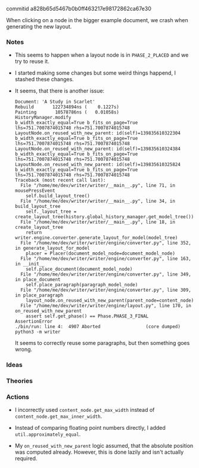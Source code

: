 commitid a828b65d5467b0b0ff463217e98172862ca67e30

When clicking on a node in the bigger example document, we crash when generating the new layout.

### Notes

-   This seems to happen when a layout node is in `PHASE_2_PLACED` and we try to reuse it.

-   I started making some changes but some weird things happend, I stashed these changes.

-   It seems, that there is another issue:

    ```none
    Document: 'A Study in Scarlet'
    Rebuild       122734894ns (    0.1227s)
    Painting       10578786ns (   0.01058s)
    HistoryManager.modify
    b_width_exactly_equal=True b_fits_on_page=True lhs=751.7007874015748 rhs=751.7007874015748
    LayoutNode.on_reused_with_new_parent: id(self)=139835610322304
    b_width_exactly_equal=True b_fits_on_page=True lhs=751.7007874015748 rhs=751.7007874015748
    LayoutNode.on_reused_with_new_parent: id(self)=139835610324384
    b_width_exactly_equal=True b_fits_on_page=True lhs=751.7007874015748 rhs=751.7007874015748
    LayoutNode.on_reused_with_new_parent: id(self)=139835610325824
    b_width_exactly_equal=True b_fits_on_page=True lhs=751.7007874015748 rhs=751.7007874015748
    Traceback (most recent call last):
      File "/home/me/dev/writer/writer/__main__.py", line 71, in mousePressEvent
        self.build_layout_tree()
      File "/home/me/dev/writer/writer/__main__.py", line 34, in build_layout_tree
        self._layout_tree = create_layout_tree(history.global_history_manager.get_model_tree())
      File "/home/me/dev/writer/writer/__main__.py", line 18, in create_layout_tree
        return writer.engine.converter.generate_layout_for_model(model_tree)
      File "/home/me/dev/writer/writer/engine/converter.py", line 352, in generate_layout_for_model
        placer = Placer(document_model_node=document_model_node)
      File "/home/me/dev/writer/writer/engine/converter.py", line 163, in __init__
        self.place_document(document_model_node)
      File "/home/me/dev/writer/writer/engine/converter.py", line 349, in place_document
        self.place_paragraph(paragraph_model_node)
      File "/home/me/dev/writer/writer/engine/converter.py", line 309, in place_paragraph
        layout_node.on_reused_with_new_parent(parent_node=content_node)
      File "/home/me/dev/writer/writer/engine/layout.py", line 170, in on_reused_with_new_parent
        assert self.get_phase() == Phase.PHASE_3_FINAL
    AssertionError
    ./bin/run: line 4:  4907 Aborted                 (core dumped) python3 -m writer
    ```

    It seems to correctly reuse some paragraphs, but then something goes wrong.

### Ideas

### Theories

### Actions

-   I incorrectly used `content_node.get_max_width` instead of `content_node.get_max_inner_width`.

-   Instead of comparing floating point numbers directly, I added `util.approximately_equal`.

-   My `on_reused_with_new_parent` logic assumed, that the absolute position was computed already.
    However, this is done lazily and isn't actually required.

